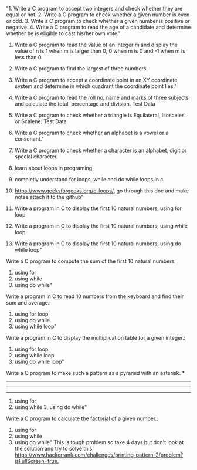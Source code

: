 "1. Write a C program to accept two integers and check whether they are equal or not.
2. Write a C program to check whether a given number is even or odd.
3.  Write a C program to check whether a given number is positive or negative.
4. Write a C program to read the age of a candidate and determine whether he is eligible to cast his/her own vote."


1. Write a C program to read the value of an integer m and display the value of n is 1 when m is larger than 0, 0 when m is 0 and -1 when m is less than 0.
2. Write a C program to find the largest of three numbers.
3. Write a C program to accept a coordinate point in an XY coordinate system and determine in which quadrant the coordinate point lies."



1. Write a C program to read the roll no, name and marks of three subjects and calculate the total, percentage and division.
Test Data
2. Write a C program to check whether a triangle is Equilateral, Isosceles or Scalene.
Test Data
3. Write a C program to check whether an alphabet is a vowel or a consonant."
4. Write a C program to check whether a character is an alphabet, digit or special character.


1. learn about loops in programing
2. completly understand for loops, while and do while loops in c
3. https://www.geeksforgeeks.org/c-loops/, go through this doc and make notes attach it to the github"


1. Write a program in C to display the first 10 natural numbers, using for loop
2. Write a program in C to display the first 10 natural numbers, using while loop
3. Write a program in C to display the first 10 natural numbers, using do while loop"


Write a C program to compute the sum of the first 10 natural numbers:
1. using for
2. using while
3. using do while"


Write a program in C to read 10 numbers from the keyboard and find their sum and average.:
1. using for loop
2. using do while
3. using while loop"


Write a program in C to display the multiplication table for a given integer.:
1. using for loop
2. using while loop
3. using do while loop"


Write a C program to make such a pattern as a pyramid with an asterisk.
   *
  ***
 *****
*******
1. using for 
2. using while
3, using do while"


Write a C program to calculate the factorial of a given number.:
1. using for 
2. using while
3. using do while"
This is tough problem so take 4 days but don't look at the solution and try to solve this, https://www.hackerrank.com/challenges/printing-pattern-2/problem?isFullScreen=true,


